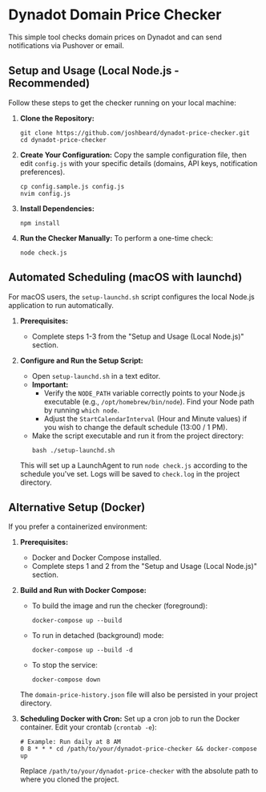 # Dynadot Domain Price Checker

This simple tool checks domain prices on Dynadot and can send notifications via Pushover or email.

## Setup and Usage (Local Node.js - Recommended)

Follow these steps to get the checker running on your local machine:

1.  **Clone the Repository:**
    ```shell
    git clone https://github.com/joshbeard/dynadot-price-checker.git
    cd dynadot-price-checker
    ```

2.  **Create Your Configuration:**
    Copy the sample configuration file, then edit `config.js` with your specific details (domains, API keys, notification preferences).
    ```shell
    cp config.sample.js config.js
    nvim config.js
    ```

3.  **Install Dependencies:**
    ```shell
    npm install
    ```

4.  **Run the Checker Manually:**
    To perform a one-time check:
    ```shell
    node check.js
    ```

## Automated Scheduling (macOS with launchd)

For macOS users, the `setup-launchd.sh` script configures the local Node.js application to run automatically.

1.  **Prerequisites:**
    *   Complete steps 1-3 from the "Setup and Usage (Local Node.js)" section.

2.  **Configure and Run the Setup Script:**
    *   Open `setup-launchd.sh` in a text editor.
    *   **Important:**
        *   Verify the `NODE_PATH` variable correctly points to your Node.js executable (e.g., `/opt/homebrew/bin/node`). Find your Node path by running `which node`.
        *   Adjust the `StartCalendarInterval` (Hour and Minute values) if you wish to change the default schedule (13:00 / 1 PM).
    *   Make the script executable and run it from the project directory:
        ```shell
        bash ./setup-launchd.sh
        ```
    This will set up a LaunchAgent to run `node check.js` according to the schedule you've set. Logs will be saved to `check.log` in the project directory.

## Alternative Setup (Docker)

If you prefer a containerized environment:

1.  **Prerequisites:**
    * Docker and Docker Compose installed.
    * Complete steps 1 and 2 from the "Setup and Usage (Local Node.js)" section.

2.  **Build and Run with Docker Compose:**
    *   To build the image and run the checker (foreground):
        ```shell
        docker-compose up --build
        ```
    *   To run in detached (background) mode:
        ```shell
        docker-compose up --build -d
        ```
    *   To stop the service:
        ```shell
        docker-compose down
        ```
    The `domain-price-history.json` file will also be persisted in your project directory.

3.  **Scheduling Docker with Cron:**
    Set up a cron job to run the Docker container. Edit your crontab (`crontab -e`):
    ```cron
    # Example: Run daily at 8 AM
    0 8 * * * cd /path/to/your/dynadot-price-checker && docker-compose up
    ```
    Replace `/path/to/your/dynadot-price-checker` with the absolute path to where you cloned the project.
